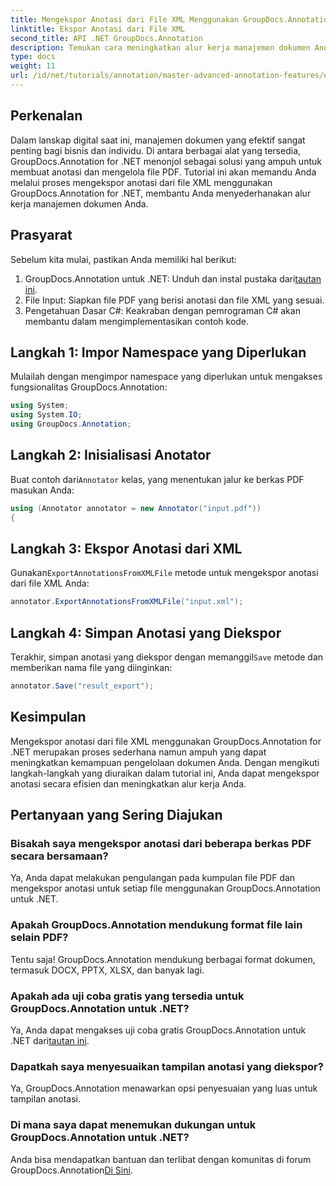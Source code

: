 ```yaml
---
title: Mengekspor Anotasi dari File XML Menggunakan GroupDocs.Annotation untuk .NET
linktitle: Ekspor Anotasi dari File XML
second_title: API .NET GroupDocs.Annotation
description: Temukan cara meningkatkan alur kerja manajemen dokumen Anda dengan mengekspor anotasi dari file XML dengan GroupDocs.Annotation untuk .NET. Tutorial komprehensif ini menyediakan langkah demi langkah.
type: docs
weight: 11
url: /id/net/tutorials/annotation/master-advanced-annotation-features/export-annotations-from-xml-file/
---
```

## Perkenalan

Dalam lanskap digital saat ini, manajemen dokumen yang efektif sangat penting bagi bisnis dan individu. Di antara berbagai alat yang tersedia, GroupDocs.Annotation for .NET menonjol sebagai solusi yang ampuh untuk membuat anotasi dan mengelola file PDF. Tutorial ini akan memandu Anda melalui proses mengekspor anotasi dari file XML menggunakan GroupDocs.Annotation for .NET, membantu Anda menyederhanakan alur kerja manajemen dokumen Anda.

## Prasyarat

Sebelum kita mulai, pastikan Anda memiliki hal berikut:

1.  GroupDocs.Annotation untuk .NET: Unduh dan instal pustaka dari[tautan ini](https://releases.groupdocs.com/annotation/net/).
2. File Input: Siapkan file PDF yang berisi anotasi dan file XML yang sesuai.
3. Pengetahuan Dasar C#: Keakraban dengan pemrograman C# akan membantu dalam mengimplementasikan contoh kode.

## Langkah 1: Impor Namespace yang Diperlukan

Mulailah dengan mengimpor namespace yang diperlukan untuk mengakses fungsionalitas GroupDocs.Annotation:

```csharp
using System;
using System.IO;
using GroupDocs.Annotation;
```

## Langkah 2: Inisialisasi Anotator

 Buat contoh dari`Annotator` kelas, yang menentukan jalur ke berkas PDF masukan Anda:

```csharp
using (Annotator annotator = new Annotator("input.pdf"))
{
```

## Langkah 3: Ekspor Anotasi dari XML

 Gunakan`ExportAnnotationsFromXMLFile` metode untuk mengekspor anotasi dari file XML Anda:

```csharp
annotator.ExportAnnotationsFromXMLFile("input.xml");
```

## Langkah 4: Simpan Anotasi yang Diekspor

 Terakhir, simpan anotasi yang diekspor dengan memanggil`Save` metode dan memberikan nama file yang diinginkan:

```csharp
annotator.Save("result_export");
```

## Kesimpulan

Mengekspor anotasi dari file XML menggunakan GroupDocs.Annotation for .NET merupakan proses sederhana namun ampuh yang dapat meningkatkan kemampuan pengelolaan dokumen Anda. Dengan mengikuti langkah-langkah yang diuraikan dalam tutorial ini, Anda dapat mengekspor anotasi secara efisien dan meningkatkan alur kerja Anda.

## Pertanyaan yang Sering Diajukan

### Bisakah saya mengekspor anotasi dari beberapa berkas PDF secara bersamaan?

Ya, Anda dapat melakukan pengulangan pada kumpulan file PDF dan mengekspor anotasi untuk setiap file menggunakan GroupDocs.Annotation untuk .NET.

### Apakah GroupDocs.Annotation mendukung format file lain selain PDF?

Tentu saja! GroupDocs.Annotation mendukung berbagai format dokumen, termasuk DOCX, PPTX, XLSX, dan banyak lagi.

### Apakah ada uji coba gratis yang tersedia untuk GroupDocs.Annotation untuk .NET?

 Ya, Anda dapat mengakses uji coba gratis GroupDocs.Annotation untuk .NET dari[tautan ini](https://releases.groupdocs.com/).

### Dapatkah saya menyesuaikan tampilan anotasi yang diekspor?

Ya, GroupDocs.Annotation menawarkan opsi penyesuaian yang luas untuk tampilan anotasi.

### Di mana saya dapat menemukan dukungan untuk GroupDocs.Annotation untuk .NET?

 Anda bisa mendapatkan bantuan dan terlibat dengan komunitas di forum GroupDocs.Annotation[Di Sini](https://forum.groupdocs.com/c/annotation/10).
